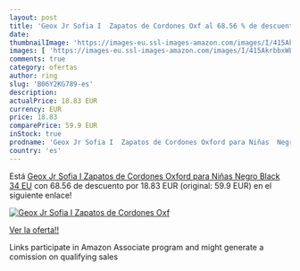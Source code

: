 ```yaml
---
layout: post
title: 'Geox Jr Sofia I  Zapatos de Cordones Oxf al 68.56 % de descuento'
date: 
thumbnailImage: 'https://images-eu.ssl-images-amazon.com/images/I/415AkrbbxWL._SL200_.jpg'
images: [ 'https://images-eu.ssl-images-amazon.com/images/I/415AkrbbxWL._SL200_.jpg' ]
comments: true
category: ofertas
author: ring
slug: 'B06Y2KG789-es'
description:
actualPrice: 18.83 EUR
currency: EUR
price: 18.83
comparePrice: 59.9 EUR
inStock: true
prodname: 'Geox Jr Sofia I  Zapatos de Cordones Oxford para Niñas  Negro  Black   34 EU'
country: 'es'
---
```


Está [Geox Jr Sofia I  Zapatos de Cordones Oxford para Niñas  Negro  Black   34 EU](https://www.amazon.es/dp/B06Y2KG789/?tag=tolees-21) con 68.56 de descuento por 18.83 EUR (original: 59.9 EUR) en el siguiente enlace!

[![Geox Jr Sofia I  Zapatos de Cordones Oxf](https://images-eu.ssl-images-amazon.com/images/I/415AkrbbxWL._SL200_.jpg)](https://www.amazon.es/dp/B06Y2KG789/?tag=tolees-21)

[Ver la oferta!!](https://www.amazon.es/dp/B06Y2KG789/?tag=tolees-21)

Links participate in Amazon Associate program and might generate a comission on qualifying sales


